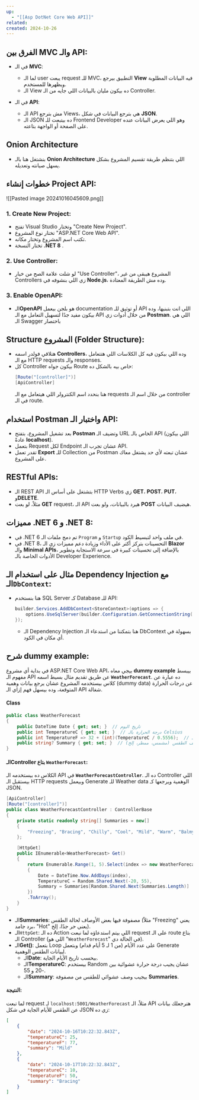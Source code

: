 ```yaml
---
up:
  - "[[Asp DotNet Core Web API]]"
related: 
created: 2024-10-26
---
```

## الفرق بين MVC والـ API:
- في الـ **MVC**:
  - لما الـ user يبعت request للـ MVC، التطبيق بيرجع **View** فيه البيانات المطلوبة ويظهرها للمستخدم.
  - الـ View ده بيكون مليان بالبيانات اللي جايه من الـ Controller.

- في الـ **API**:
  - الـ API مش بترجع Views، هي بترجع البيانات في شكل **JSON**.
  - الـ JSON ده بيتبعت للـ Frontend Developer وهو اللي يعرض البيانات عنده على الصفحة أو الواجهة بتاعته.

## Onion Architecture
- بنشتغل هنا بالـ **Onion Architecture** اللي بتنظم طريقة تقسيم المشروع بشكل يسهل صيانته وتعديله.

## خطوات إنشاء Project API:

![[Pasted image 20241016045609.png]]
### 1. Create New Project:
- تفتح Visual Studio وتختار "Create New Project".
- تختار نوع المشروع "ASP.NET Core Web API".
- تكتب اسم المشروع وتختار مكانه.
- تختار النسخة **.NET 8** .

### 2. Use Controller:
- لو شلت علامة الصح من خيار "Use Controller"، المشروع هيبقى من غير Controllers زي اللي بنشوفه في **Node.js**، وده مش الطريقة المعتادة.

### 3. Enable OpenAPI:
- الـ**OpenAPI** هو بلجن بيعمل documentation أو توثيق للـ API اللي انت بتبنيها، وده بيكون مفيد جدًا لتسهيل التعامل مع الـ API من خلال أدوات زي **Postman**.
  اللي هي الـ Swagger باختصار
## Structure المشروع (Folder Structure):
- هتلاقي فولدر اسمه **Controllers**، وده اللي بيكون فيه كل الكلاسات اللي هتتعامل مع الـ HTTP requests والـ responses.
- كل Controller بيكون جواه Route خاص بيه بالشكل ده:
  ```csharp
  [Route("[controller]")]
  [ApiController]
  ```
  هنا بنحدد اسم الكنترولر اللي هيتعامل مع الـ requests من خلال اسم الـ controller في الـ route.
## استخدام Postman واختبار الـ API:
- بعد تشغيل المشروع، بتفتح **Postman** وتضيف الـ URL الخاص بالـ API (اللي بيكون عادةً **localhost**).
- بتعمل Request لكل Endpoint عشان تجرب الـ API.
- تقدر تعمل **Export** للـ Collection من Postman عشان تبعته لأي حد يشتغل معاك على المشروع.

## RESTful APIs:
- الـ REST API بتشتغل على أساس الـ HTTP Verbs زي **GET**، **POST**، **PUT**، و**DELETE**.
- مثلاً، لو بعت **GET** request، الـ API هيرد بالبيانات، ولو بعت **POST** هيضيف البيانات.

## مميزات .NET 6 و .NET 8:
- في .NET 6 تم دمج ملفات الـ `Program` و `Startup` في ملف واحد لتبسيط الكود.
- في .NET 8، التحسينات بتركز أكتر على الأداء وزيادة دعم مميزات زي الـ **Blazor** والـ **Minimal APIs**، بالإضافة إلى تحسينات كبيرة في سرعة الاستجابة وتطوير الأدوات الخاصة بالـ Developer Experience.

## مثال على استخدام الـ Dependency Injection مع الـ`DbContext`:
- هنا بنستخدم SQL Server كـ Database للـ API:
  ```csharp
  builder.Services.AddDbContext<StoreContext>(options => {
      options.UseSqlServer(builder.Configuration.GetConnectionString("DefaultConnection"));
  });
  ```
  - الـ Dependency Injection هنا بتمكننا من استدعاء الـ DbContext بسهولة في أي مكان في الكود.


## شرح dummy example:

في بداية أي مشروع ASP.NET Core Web API، بيجي معاه **dummy example** بيبسط مفهوم الـ API عن طريق تقديم مثال بسيط اسمه **`WeatherForecast`**. 
ده عبارة عن كلاس بيستخدمه المشروع عشان يرجع بيانات وهمية (dummy data) عن درجات الحرارة المتوقعة، وده بيسهل فهم إزاي الـ API شغالة.

#### Class
```csharp
public class WeatherForecast
{
    public DateTime Date { get; set; }  // تاريخ اليوم
    public int TemperatureC { get; set; }  // درجة الحرارة بالـ Celsius
    public int TemperatureF => 32 + (int)(TemperatureC / 0.5556);  // حساب درجة الحرارة بالـ Fahrenheit
    public string? Summary { get; set; }  // وصف الطقس (مشمس، ممطر، إلخ)
}
```

#### الـController بتاع `WeatherForecast`:

الكلاس ده بيستخدمه الـ API في **`WeatherForecastController`**. 
ده الـ Controller اللي بيستقبل الـ HTTP requests وبيعمل Generate للـ Weather data الوهمية ويرجعها كـ JSON.

```csharp
[ApiController]
[Route("[controller]")]
public class WeatherForecastController : ControllerBase
{
    private static readonly string[] Summaries = new[]
    {
        "Freezing", "Bracing", "Chilly", "Cool", "Mild", "Warm", "Balmy", "Hot", "Sweltering", "Scorching"
    };

    [HttpGet]
    public IEnumerable<WeatherForecast> Get()
    {
        return Enumerable.Range(1, 5).Select(index => new WeatherForecast
        {
            Date = DateTime.Now.AddDays(index),
            TemperatureC = Random.Shared.Next(-20, 55),
            Summary = Summaries[Random.Shared.Next(Summaries.Length)]
        })
        .ToArray();
    }
}
```

- الـ**Summaries**: مصفوفة فيها بعض الأوصاف لحالة الطقس (مثلاً "Freezing" يعني برد جامد، "Hot" يعني حر جدًا، إلخ).
- الـ`HttpGet`: ده الـ Action اللي بيتم استدعاؤه لما نبعت request على الـ route بتاع الـ Controller (اللي هو "`WeatherForecast`" في الحالة دي).
- الـ**Get()**: بتعمل Loop على عدد الأيام (من 1 لـ 5 أيام قدام) وبتعمل Generate لبيانات الطقس الوهمية.
  - الـ**Date**: بيحسب تاريخ الأيام الجاية.
  - الـ**TemperatureC**: بيستخدم Random عشان يجيب درجة حرارة عشوائية بين -20 و 55.
  - الـ**Summary**: بيجيب وصف عشوائي للطقس من مصفوفة **Summaries**.

#### النتيجة:
لما تبعت request لـ `localhost:5001/WeatherForecast` مثلاً، الـ API هترجعلك بيانات عن الطقس للأيام الجاية في شكل JSON زي ده:

```json
[
    {
        "date": "2024-10-16T10:22:32.843Z",
        "temperatureC": 25,
        "temperatureF": 77,
        "summary": "Mild"
    },
    {
        "date": "2024-10-17T10:22:32.843Z",
        "temperatureC": 10,
        "temperatureF": 50,
        "summary": "Bracing"
    }
]
```